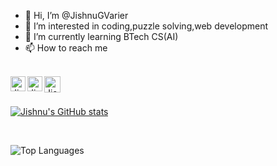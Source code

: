 - 👋 Hi, I’m @JishnuGVarier
- 👀 I’m interested in coding,puzzle solving,web development
- 🌱 I’m currently learning BTech CS(AI)
- 📫 How to reach me
<br>

  <a href="https://www.linkedin.com/in/jishnu-g-varier-b3513a227/">
    <img align="left" alt="JishnuGVarier | Linkedin" width="24px" src="https://github.com/TheDudeThatCode/TheDudeThatCode/blob/master/Assets/Linkedin.svg"/>
  </a>
  <a href="https://www.instagram.com/j_g_varier/">
    <img align="left" alt="JishnuGVarier | Instagram" width="24px" src="https://github.com/TheDudeThatCode/TheDudeThatCode/blob/master/Assets/Instagram.svg" />
  </a>
  <a href="mailto:gjishnuvarier@gmail.com">
    <img align="left" alt="JishnuGVarier | Gmail" width="26px" src="https://github.com/TheDudeThatCode/TheDudeThatCode/blob/master/Assets/Gmail.svg" />
  </a>
  
<br>
<br>

[![Jishnu's GitHub stats](https://github-readme-stats.vercel.app/api?username=JishnuGVarier)](https://github.com/JishnuGVarier/github-readme-stats)
<br>

<br>

![Top Languages](https://github-readme-stats.vercel.app/api/top-langs/?username=JishnuGVarier&exclude_repo=github-readme-stats,JishnuGVarier.github.io)
<!---
JishnuGVarier/JishnuGVarier is a ✨ special ✨ repository because its `README.md` (this file) appears on your GitHub profile.
You can click the Preview link to take a look at your changes.
--->

